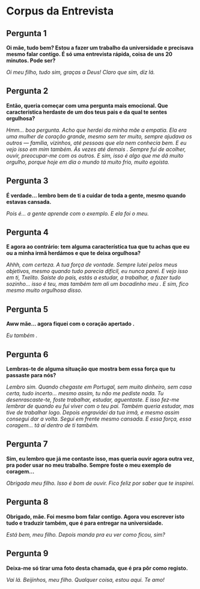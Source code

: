 # Corpus da Entrevista

## Pergunta 1
**Oi mãe, tudo bem? Estou a fazer um trabalho da universidade e precisava mesmo falar contigo. É só uma entrevista rápida, coisa de uns 20 minutos. Pode ser?**

*Oi meu filho, tudo sim, graças a Deus! Claro que sim, diz lá.*

## Pergunta 2
**Então, queria começar com uma pergunta mais emocional. Que característica herdaste de um dos teus pais e da qual te sentes orgulhosa?**

*Hmm… boa pergunta. Acho que herdei da minha mãe a empatia. Ela era uma mulher de coração grande, mesmo sem ter muito, sempre ajudava os outros — família, vizinhos, até pessoas que ela nem conhecia bem. E eu vejo isso em mim também. Às vezes até demais . Sempre fui de acolher, ouvir, preocupar-me com os outros. E sim, isso é algo que me dá muito orgulho, porque hoje em dia o mundo tá muito frio, muito egoísta.*

## Pergunta 3
**É verdade… lembro bem de ti a cuidar de toda a gente, mesmo quando estavas cansada.**

*Pois é… a gente aprende com o exemplo. E ela foi o meu.*

## Pergunta 4
**E agora ao contrário: tem alguma característica tua que tu achas que eu ou a minha irmã herdámos e que te deixa orgulhosa?**

*Ahhh, com certeza. A tua força de vontade. Sempre lutei pelos meus objetivos, mesmo quando tudo parecia difícil, eu nunca parei. E vejo isso em ti, Txelito. Saíste do país, estás a estudar, a trabalhar, a fazer tudo sozinho… isso é teu, mas também tem ali um bocadinho meu . E sim, fico mesmo muito orgulhosa disso.*

## Pergunta 5
**Aww mãe… agora fiquei com o coração apertado .**

*Eu também .*

## Pergunta 6
**Lembras-te de alguma situação que mostra bem essa força que tu passaste para nós?**

*Lembro sim. Quando chegaste em Portugal, sem muito dinheiro, sem casa certa, tudo incerto… mesmo assim, tu não me pediste nada. Tu desenrascaste-te, foste trabalhar, estudar, aguentaste. E isso fez-me lembrar de quando eu fui viver com o teu pai. Também queria estudar, mas tive de trabalhar logo. Depois engravidei da tua irmã, e mesmo assim consegui dar a volta. Segui em frente mesmo cansada. E essa força, essa coragem… tá aí dentro de ti também.*

## Pergunta 7
**Sim, eu lembro que já me contaste isso, mas queria ouvir agora outra vez, pra poder usar no meu trabalho. Sempre foste o meu exemplo de coragem…**

*Obrigada meu filho. Isso é bom de ouvir. Fico feliz por saber que te inspirei.*

## Pergunta 8
**Obrigado, mãe. Foi mesmo bom falar contigo. Agora vou escrever isto tudo e traduzir também, que é para entregar na universidade.**

*Está bem, meu filho. Depois manda pra eu ver como ficou, sim?*

## Pergunta 9
**Deixa-me só tirar uma foto desta chamada, que é pra pôr como registo.**

*Vai lá. Beijinhos, meu filho. Qualquer coisa, estou aqui. Te amo!*

